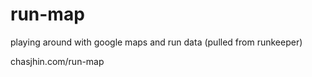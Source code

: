 # run-map

playing around with google maps and run data (pulled from
runkeeper)

chasjhin.com/run-map

